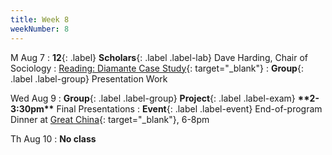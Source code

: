 ```yaml
---
title: Week 8
weekNumber: 8
---
```


M Aug 7
: **12**{: .label} **Scholars**{: .label .label-lab} Dave Harding, Chair of Sociology
  : [Reading: Diamante Case Study](https://drive.google.com/drive/folders/1D6YhPsApxUp9Xnl8IXgPp6lbd4gYSx8N?usp=sharing){: target="_blank"}
: **Group**{: .label .label-group} Presentation Work

Wed Aug 9
: **Group**{: .label .label-group} **Project**{: .label .label-exam} **\*\*2-3:30pm\*\*** Final Presentations
: **Event**{: .label .label-event} End-of-program Dinner at [Great China](https://goo.gl/maps/hgT23EFyGuohXnLM7){: target="_blank"}, 6-8pm

Th Aug 10
: **No class**
